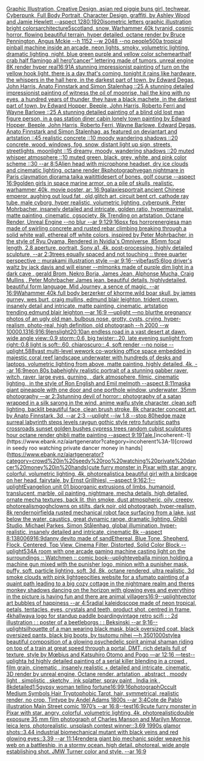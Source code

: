 [Graphic Illustration, Creative Design, asian red piggie buns girl, techwear, Cyberpunk, Full Body Portrait, Character Design, graffiti, by Ashley Wood and Jamie Hewlett --aspect 1280:1920](https://www.ebank.nz/aiartgenerator?category=Graphic%20Illustration%2C%20Creative%20Design%2C%20asian%20red%20piggie%20buns%20girl%2C%20techwear%2C%20Cyberpunk%2C%20Full%20Body%20Portrait%2C%20Character%20Design%2C%20graffiti%2C%20by%20Ashley%20Wood%20and%20Jamie%20Hewlett%20--aspect%201280%3A1920)[isometric letters graphic illustration bright colors](https://www.ebank.nz/aiartgenerator?category=isometric%20letters%20graphic%20illustration%20bright%20colors)[architecture](https://www.ebank.nz/aiartgenerator?category=architecture)[5](https://www.ebank.nz/aiartgenerator?category=5)[scotland, snow, Warhammer 40k tyranid, cosmic horror, flowing beautiful terrain, hyper detailed, octane render by Bruce Pennington, Angus Mckie --h 1152 --w 2048 --no people](https://www.ebank.nz/aiartgenerator?category=scotland%2C%20snow%2C%20Warhammer%2040k%20tyranid%2C%20cosmic%20horror%2C%20flowing%20beautiful%20terrain%2C%20hyper%20detailed%2C%20octane%20render%20by%20Bruce%20Pennington%2C%20Angus%20Mckie%20--h%201152%20--w%202048%20--no%20people)[500](https://www.ebank.nz/aiartgenerator?category=500)[a tropical pinball machine inside an arcade, neon lights, smoky, volumetric lighting, dramatic lighting, night, blue green purple and yellow color scheme](https://www.ebank.nz/aiartgenerator?category=a%20tropical%20pinball%20machine%20inside%20an%20arcade%2C%20neon%20lights%2C%20smoky%2C%20volumetric%20lighting%2C%20dramatic%20lighting%2C%20night%2C%20blue%20green%20purple%20and%20yellow%20color%20scheme)[art](https://www.ebank.nz/aiartgenerator?category=art)[half crab half flamingo all hero](https://www.ebank.nz/aiartgenerator?category=half%20crab%20half%20flamingo%20all%20hero)[“cancer” lettering made of tumors, unreal engine 8K render hyper real](https://www.ebank.nz/aiartgenerator?category=%E2%80%9Ccancer%E2%80%9D%20lettering%20made%20of%20tumors%2C%20unreal%20engine%208K%20render%20hyper%20real)[16:9](https://www.ebank.nz/aiartgenerator?category=16%3A9)[1](https://www.ebank.nz/aiartgenerator?category=1)[A stunning impressionist painting of turn on the yellow hook light, there is a day that's coming, tonight it rains like hardware, the whispers in the hall here, in the darkest part of town, by Edward Degas, John Harris, Anato Finnstark and Simon Stalenhag ::25 A stunning detailed impressionist painting of witness the oil of moonrise, hail the king with no eyes, a hundred years of thunder, they have a black machete, in the darkest part of town, by Edward Hopper, Beeple, John Harris, Roberto Ferri and Wayne Barlowe ::25 A stunning detailed painting of a blind old lost man figure person, in a gas station diner cabin lonely town painting by Edward Hopper, Beeple, John Harris, Roberto Ferri, Wayne Barlowe, Edward Degas, Anato Finnstark and Simon Stalenhag, as featured on deviantart and artstation ::45 realistic concrete ::10 moody wandering shadows ::20 concrete, wood, windows, fog, snow, distant light up sign, streets, streetlights, moonlight ::15 dreamy, moody, wandering shadows ::20 muted whisper atmosphere ::10 muted green, black, grey, white, and pink color scheme ::30 --ar 8:5](https://www.ebank.nz/aiartgenerator?category=A%20stunning%20impressionist%20painting%20of%20turn%20on%20the%20yellow%20hook%20light%2C%20there%20is%20a%20day%20that%27s%20coming%2C%20tonight%20it%20rains%20like%20hardware%2C%20the%20whispers%20in%20the%20hall%20here%2C%20in%20the%20darkest%20part%20of%20town%2C%20by%20Edward%20Degas%2C%20John%20Harris%2C%20Anato%20Finnstark%20and%20Simon%20Stalenhag%20%3A%3A25%20A%20stunning%20detailed%20impressionist%20painting%20of%20witness%20the%20oil%20of%20moonrise%2C%20hail%20the%20king%20with%20no%20eyes%2C%20a%20hundred%20years%20of%20thunder%2C%20they%20have%20a%20black%20machete%2C%20in%20the%20darkest%20part%20of%20town%2C%20by%20Edward%20Hopper%2C%20Beeple%2C%20John%20Harris%2C%20Roberto%20Ferri%20and%20Wayne%20Barlowe%20%3A%3A25%20A%20stunning%20detailed%20painting%20of%20a%20blind%20old%20lost%20man%20figure%20person%2C%20in%20a%20gas%20station%20diner%20cabin%20lonely%20town%20painting%20by%20Edward%20Hopper%2C%20Beeple%2C%20John%20Harris%2C%20Roberto%20Ferri%2C%20Wayne%20Barlowe%2C%20Edward%20Degas%2C%20Anato%20Finnstark%20and%20Simon%20Stalenhag%2C%20as%20featured%20on%20deviantart%20and%20artstation%20%3A%3A45%20realistic%20concrete%20%3A%3A10%20moody%20wandering%20shadows%20%3A%3A20%20concrete%2C%20wood%2C%20windows%2C%20fog%2C%20snow%2C%20distant%20light%20up%20sign%2C%20streets%2C%20streetlights%2C%20moonlight%20%3A%3A15%20dreamy%2C%20moody%2C%20wandering%20shadows%20%3A%3A20%20muted%20whisper%20atmosphere%20%3A%3A10%20muted%20green%2C%20black%2C%20grey%2C%20white%2C%20and%20pink%20color%20scheme%20%3A%3A30%20--ar%208%3A5)[Alien head with microphone headset, dry ice clouds and cinematic lighting, octane render 8k](https://www.ebank.nz/aiartgenerator?category=Alien%20head%20with%20microphone%20headset%2C%20dry%20ice%20clouds%20and%20cinematic%20lighting%2C%20octane%20render%208k)[photograph](https://www.ebank.nz/aiartgenerator?category=photograph)[vegan nightmare in Paris claymation diorama taika waititti](https://www.ebank.nz/aiartgenerator?category=vegan%20nightmare%20in%20Paris%20claymation%20diorama%20taika%20waititti)[desert of bones, golf course --aspect 16:9](https://www.ebank.nz/aiartgenerator?category=desert%20of%20bones%2C%20golf%20course%20--aspect%2016%3A9)[golden girls in space marine armor, on a pile of skulls, realistic, warhammer 40k, movie poster, ar: 16:9](https://www.ebank.nz/aiartgenerator?category=golden%20girls%20in%20space%20marine%20armor%2C%20on%20a%20pile%20of%20skulls%2C%20realistic%2C%20warhammer%2040k%2C%20movie%20poster%2C%20ar%3A%2016%3A9)[galaxies](https://www.ebank.nz/aiartgenerator?category=galaxies)[portrait,ancient Chinese emperor, aughing out loud,fat , old,glitch art, circuit bent crt, cathode ray tube, male cyborg, hyper realistic, volumetric lighting, cyberpunk, Peter Mohrbacher, insanely detailed and intricate, golden ratio, hypermaximalist, matte painting, cinematic, cgsociety, 8k Trending on artstation, Octane Render, Unreal Engine --no blur --ar 9:12](https://www.ebank.nz/aiartgenerator?category=portrait%2Cancient%20Chinese%20emperor%2C%20aughing%20out%20loud%2Cfat%20%2C%20old%2Cglitch%20art%2C%20circuit%20bent%20crt%2C%20cathode%20ray%20tube%2C%20male%20cyborg%2C%20hyper%20realistic%2C%20volumetric%20lighting%2C%20cyberpunk%2C%20Peter%20Mohrbacher%2C%20insanely%20detailed%20and%20intricate%2C%20golden%20ratio%2C%20hypermaximalist%2C%20matte%20painting%2C%20cinematic%2C%20cgsociety%2C%208k%20Trending%20on%20artstation%2C%20Octane%20Render%2C%20Unreal%20Engine%20--no%20blur%20--ar%209%3A12)[9:16](https://www.ebank.nz/aiartgenerator?category=9%3A16)[psx fps horror](https://www.ebank.nz/aiartgenerator?category=psx%20fps%20horror)[energies](https://www.ebank.nz/aiartgenerator?category=energies)[a man made of swirling concrete and rusted rebar climbing breaking through a solid white wall, ethereal off white colors, inspired by Peter Mohrbacher, in the style of Ryu Oyama, Rendered in Nvidia's Omniverse, 85mm focal length, 2.8 aperture, portrait, Sony a1, 4k, post-processing, highly detailed sculpture, --ar 2:3](https://www.ebank.nz/aiartgenerator?category=a%20man%20made%20of%20swirling%20concrete%20and%20rusted%20rebar%20climbing%20breaking%20through%20a%20solid%20white%20wall%2C%20ethereal%20off%20white%20colors%2C%20inspired%20by%20Peter%20Mohrbacher%2C%20in%20the%20style%20of%20Ryu%20Oyama%2C%20Rendered%20in%20Nvidia%27s%20Omniverse%2C%2085mm%20focal%20length%2C%202.8%20aperture%2C%20portrait%2C%20Sony%20a1%2C%204k%2C%20post-processing%2C%20highly%20detailed%20sculpture%2C%20--ar%202%3A3)[trees equally spaced and not touching :: three quarter perspective :: murakami illustration style —ar 9:16](https://www.ebank.nz/aiartgenerator?category=trees%20equally%20spaced%20and%20not%20touching%20%3A%3A%20three%20quarter%20perspective%20%3A%3A%20murakami%20illustration%20style%20%E2%80%94ar%209%3A16)[--vibefast](https://www.ebank.nz/aiartgenerator?category=--vibefast)[5:6](https://www.ebank.nz/aiartgenerator?category=5%3A6)[log driver's waltz by jack davis and will eisner --ml](https://www.ebank.nz/aiartgenerator?category=log%20driver%27s%20waltz%20by%20jack%20davis%20and%20will%20eisner%20--ml)[monks made of purple dim light in a dark cave , gerald Brom, Nekro Borja, James Jean, Alphonse Mucha, Craig Mullins , Peter Mohrbacher James jean, beautiful details, highlydetailed, beautiful form language, Mid Journey, a sence of magic, --ar 16:9](https://www.ebank.nz/aiartgenerator?category=monks%20made%20of%20purple%20dim%20light%20in%20a%20dark%20cave%20%2C%20gerald%20Brom%2C%20Nekro%20Borja%2C%20James%20Jean%2C%20Alphonse%20Mucha%2C%20Craig%20Mullins%20%2C%20Peter%20Mohrbacher%20James%20jean%2C%20beautiful%20details%2C%20highlydetailed%2C%20beautiful%20form%20language%2C%20Mid%20Journey%2C%20a%20sence%20of%20magic%2C%20--ar%2016%3A9)[Wahammer 40k,full body berzerker of khorme,wild boar skull, by james gurney, wes burt, craig mullins, edmund blair leighton, trident,crown, insanely detail and intricate, matte painting, cinematic, artstation trending,edmund blair leighton —ar 16:9 —uplight —no blur](https://www.ebank.nz/aiartgenerator?category=Wahammer%2040k%2Cfull%20body%20berzerker%20of%20khorme%2Cwild%20boar%20skull%2C%20by%20james%20gurney%2C%20wes%20burt%2C%20craig%20mullins%2C%20edmund%20blair%20leighton%2C%20trident%2Ccrown%2C%20insanely%20detail%20and%20intricate%2C%20matte%20painting%2C%20cinematic%2C%20artstation%20trending%2Cedmund%20blair%20leighton%20%E2%80%94ar%2016%3A9%20%E2%80%94uplight%20%E2%80%94no%20blur)[the pregnancy photos of an ugly old man, bulbous nose, grotty, cysts, crying, hyper-realism, photo-real, high definition, old photograph --h 2000 --w 1000](https://www.ebank.nz/aiartgenerator?category=the%20pregnancy%20photos%20of%20an%20ugly%20old%20man%2C%20bulbous%20nose%2C%20grotty%2C%20cysts%2C%20crying%2C%20hyper-realism%2C%20photo-real%2C%20high%20definition%2C%20old%20photograph%20--h%202000%20--w%201000)[0.13](https://www.ebank.nz/aiartgenerator?category=0.13)[16:9](https://www.ebank.nz/aiartgenerator?category=16%3A9)[16:9](https://www.ebank.nz/aiartgenerator?category=16%3A9)[lens](https://www.ebank.nz/aiartgenerator?category=lens)[light](https://www.ebank.nz/aiartgenerator?category=light)[20:10](https://www.ebank.nz/aiartgenerator?category=20%3A10)[an endless road in a vast desert at dawn, wide angle view::0.9 storm::0.6, big twister::.20, late evening sunlight from right::0.8 light is soft::.60, chiaroscuro::.4, soft render --no noise --uplight](https://www.ebank.nz/aiartgenerator?category=an%20endless%20road%20in%20a%20vast%20desert%20at%20dawn%2C%20wide%20angle%20view%3A%3A0.9%20storm%3A%3A0.6%2C%20big%20twister%3A%3A.20%2C%20late%20evening%20sunlight%20from%20right%3A%3A0.8%20light%20is%20soft%3A%3A.60%2C%20chiaroscuro%3A%3A.4%2C%20soft%20render%20--no%20noise%20--uplight)[.5](https://www.ebank.nz/aiartgenerator?category=.5)[88](https://www.ebank.nz/aiartgenerator?category=88)[vast multi-level wework co-working office space embedded in majestic coral reef landscape underwater with hundreds of desks and laptops, volumetric lighting from above, matte painting, highly detailed, 4k, --ar 16:9](https://www.ebank.nz/aiartgenerator?category=vast%20multi-level%20wework%20co-working%20office%20space%20embedded%20in%20majestic%20coral%20reef%20landscape%20underwater%20with%20hundreds%20of%20desks%20and%20laptops%2C%20volumetric%20lighting%20from%20above%2C%20matte%20painting%2C%20highly%20detailed%2C%204k%2C%20--ar%2016%3A9)[neon 80s babe](https://www.ebank.nz/aiartgenerator?category=neon%2080s%20babe)[highly realistic portrait of a stunning gabber raver, witch, raver, large eyes, gurning, , dark atmosphere, filmic, cinematic lighting,, in the style of Ron English and Emil melmoth  --aspect 8:11](https://www.ebank.nz/aiartgenerator?category=highly%20realistic%20portrait%20of%20a%20stunning%20gabber%20raver%2C%20witch%2C%20raver%2C%20large%20eyes%2C%20gurning%2C%20%2C%20dark%20atmosphere%2C%20filmic%2C%20cinematic%20lighting%2C%2C%20in%20the%20style%20of%20Ron%20English%20and%20Emil%20melmoth%20%20--aspect%208%3A11)[mask](https://www.ebank.nz/aiartgenerator?category=mask)[a giant pineapple with one door and one porthole window, underwater, 35mm photography —ar 2:3](https://www.ebank.nz/aiartgenerator?category=a%20giant%20pineapple%20with%20one%20door%20and%20one%20porthole%20window%2C%20underwater%2C%2035mm%20photography%20%E2%80%94ar%202%3A3)[stunning devil of horror:: photography of a satan wrapped in a silk sarong in the wind, anime waifu style character, clean soft lighting, backlit beautiful face, clean brush stroke, 8k character concept art, by Anato Finnstark, 3d, --ar 2:3 --uplight --iw 1.8 --stop 80](https://www.ebank.nz/aiartgenerator?category=stunning%20devil%20of%20horror%3A%3A%20photography%20of%20a%20satan%20wrapped%20in%20a%20silk%20sarong%20in%20the%20wind%2C%20anime%20waifu%20style%20character%2C%20clean%20soft%20lighting%2C%20backlit%20beautiful%20face%2C%20clean%20brush%20stroke%2C%208k%20character%20concept%20art%2C%20by%20Anato%20Finnstark%2C%203d%2C%20--ar%202%3A3%20--uplight%20--iw%201.8%20--stop%2080)[hedge maze surreal labyrinth steps levels raygun gothic style retro futuristic paths crossroads sunset golden bushes cypress trees random cubist sculptures hour octane render ghibli matte painting --aspect 9:19](https://www.ebank.nz/aiartgenerator?category=hedge%20maze%20surreal%20labyrinth%20steps%20levels%20raygun%20gothic%20style%20retro%20futuristic%20paths%20crossroads%20sunset%20golden%20bushes%20cypress%20trees%20random%20cubist%20sculptures%20hour%20octane%20render%20ghibli%20matte%20painting%20--aspect%209%3A19)[Tale.](https://www.ebank.nz/aiartgenerator?category=Tale.)[incoherent:-1](https://www.ebank.nz/aiartgenerator?category=incoherent%3A-1)[crowd in seedy roo watching private dancer money in hands](https://www.ebank.nz/aiartgenerator?category=crowd%20in%20seedy%20roo%20watching%20private%20dancer%20money%20in%20hands)[cute furry monster in Pixar with star, angry, colorful, volumetric lighting, 4k, photorealistic](https://www.ebank.nz/aiartgenerator?category=cute%20furry%20monster%20in%20Pixar%20with%20star%2C%20angry%2C%20colorful%2C%20volumetric%20lighting%2C%204k%2C%20photorealistic)[a beautiful girl with a birdcage on her head, fairytale, by Ernst Grillhiesl, —aspect 9:16](https://www.ebank.nz/aiartgenerator?category=a%20beautiful%20girl%20with%20a%20birdcage%20on%20her%20head%2C%20fairytale%2C%20by%20Ernst%20Grillhiesl%2C%20%E2%80%94aspect%209%3A16)[2:1](https://www.ebank.nz/aiartgenerator?category=2%3A1)[--uplight](https://www.ebank.nz/aiartgenerator?category=--uplight)[Evangelion unit 01  bioorganic extrusions of limbs, humanoid, translucent, marble, oil painting, nightmare, mecha details, high detailed, ornate mecha textures,  back lit, thin smoke, dust atmospheric, oily, creepy,  photorealism](https://www.ebank.nz/aiartgenerator?category=Evangelion%20unit%2001%20%20bioorganic%20extrusions%20of%20limbs%2C%20humanoid%2C%20translucent%2C%20marble%2C%20oil%20painting%2C%20nightmare%2C%20mecha%20details%2C%20high%20detailed%2C%20ornate%20mecha%20textures%2C%20%20back%20lit%2C%20thin%20smoke%2C%20dust%20atmospheric%2C%20oily%2C%20creepy%2C%20%20photorealism)[gogh](https://www.ebank.nz/aiartgenerator?category=gogh)[clowns on stilts, dark noir, old photograph, hyper-realism, 8k render](https://www.ebank.nz/aiartgenerator?category=clowns%20on%20stilts%2C%20dark%20noir%2C%20old%20photograph%2C%20hyper-realism%2C%208k%20render)[noir](https://www.ebank.nz/aiartgenerator?category=noir)[field](https://www.ebank.nz/aiartgenerator?category=field)[a rusted mechanical robot face surfacing from a lake, just below the water, caustics, great dynamic range, dramatic lighting, Ghibli Studio, Michael Parkes, Simon Stålenhag, global illumination, hyper-realistic, insanely detailed and intricate, cinematic 8k --aspect 8:13](https://www.ebank.nz/aiartgenerator?category=a%20rusted%20mechanical%20robot%20face%20surfacing%20from%20a%20lake%2C%20just%20below%20the%20water%2C%20caustics%2C%20great%20dynamic%20range%2C%20dramatic%20lighting%2C%20Ghibli%20Studio%2C%20Michael%20Parkes%2C%20Simon%20St%C3%A5lenhag%2C%20global%20illumination%2C%20hyper-realistic%2C%20insanely%20detailed%20and%20intricate%2C%20cinematic%208k%20--aspect%208%3A13)[800](https://www.ebank.nz/aiartgenerator?category=800)[69](https://www.ebank.nz/aiartgenerator?category=69)[16:9](https://www.ebank.nz/aiartgenerator?category=16%3A9)[danny devito made of sand](https://www.ebank.nz/aiartgenerator?category=danny%20devito%20made%20of%20sand)[Ethereal, Blue Tone, Shepherd, Flock, Centered, Top View, Cinema Filter, Distorted, Solid Color Block,](https://www.ebank.nz/aiartgenerator?category=Ethereal%2C%20Blue%20Tone%2C%20Shepherd%2C%20Flock%2C%20Centered%2C%20Top%20View%2C%20Cinema%20Filter%2C%20Distorted%2C%20Solid%20Color%20Block%2C)[--uplight](https://www.ebank.nz/aiartgenerator?category=--uplight)[534](https://www.ebank.nz/aiartgenerator?category=534)[A room with one arcade gaming machine casting light on the surroundings :: Watchmen :: comic book](https://www.ebank.nz/aiartgenerator?category=A%20room%20with%20one%20arcade%20gaming%20machine%20casting%20light%20on%20the%20surroundings%20%3A%3A%20Watchmen%20%3A%3A%20comic%20book)[--uplight](https://www.ebank.nz/aiartgenerator?category=--uplight)[eyeball](https://www.ebank.nz/aiartgenerator?category=eyeball)[a minion holding a machine gun mixed with the punisher logo, minion with a punisher mask, puffy, soft, particle lighting, soft, 3d, 8k, octane rendered, ultra realistic, 3d smoke clouds with pink light](https://www.ebank.nz/aiartgenerator?category=a%20minion%20holding%20a%20machine%20gun%20mixed%20with%20the%20punisher%20logo%2C%20minion%20with%20a%20punisher%20mask%2C%20puffy%2C%20soft%2C%20particle%20lighting%2C%20soft%2C%203d%2C%208k%2C%20octane%20rendered%2C%20ultra%20realistic%2C%203d%20smoke%20clouds%20with%20pink%20light)[geocities website for a sfumato painting of a quaint path leading to a big cozy cottage in the nightmare realm and theres monkey shadows dancing on the horizon with glowing eyes and everything in the picture is having fun and there are animal villagers](https://www.ebank.nz/aiartgenerator?category=geocities%20website%20for%20a%20sfumato%20painting%20of%20a%20quaint%20path%20leading%20to%20a%20big%20cozy%20cottage%20in%20the%20nightmare%20realm%20and%20theres%20monkey%20shadows%20dancing%20on%20the%20horizon%20with%20glowing%20eyes%20and%20everything%20in%20the%20picture%20is%20having%20fun%20and%20there%20are%20animal%20villagers)[16:9](https://www.ebank.nz/aiartgenerator?category=16%3A9)[--uplight](https://www.ebank.nz/aiartgenerator?category=--uplight)[vector art bubbles of happiness --ar 4:5](https://www.ebank.nz/aiartgenerator?category=vector%20art%20bubbles%20of%20happiness%20--ar%204%3A5)[radial kaleidoscope made of neon tropical, petals, tentacles, eyes, crystals and teeth, product shot, centred in frame, 4k](https://www.ebank.nz/aiartgenerator?category=radial%20kaleidoscope%20made%20of%20neon%20tropical%2C%20petals%2C%20tentacles%2C%20eyes%2C%20crystals%20and%20teeth%2C%20product%20shot%2C%20centred%20in%20frame%2C%204k)[hallway](https://www.ebank.nz/aiartgenerator?category=hallway)[a logo for standup paddle boarding](https://www.ebank.nz/aiartgenerator?category=a%20logo%20for%20standup%20paddle%20boarding)[vintage retro scifi : : 2d illustration : : poster of a beetleborgs : : Beksinski --ar 9:16](https://www.ebank.nz/aiartgenerator?category=vintage%20retro%20scifi%20%3A%20%3A%202d%20illustration%20%3A%20%3A%20poster%20of%20a%20beetleborgs%20%3A%20%3A%20Beksinski%20--ar%209%3A16)[--uplight](https://www.ebank.nz/aiartgenerator?category=--uplight)[silhouette of a man wearing black mask, black oversized coat, black oversized pants, black big boots, by tsutomu nihei —h 350](https://www.ebank.nz/aiartgenerator?category=silhouette%20of%20a%20man%20wearing%20black%20mask%2C%20black%20oversized%20coat%2C%20black%20oversized%20pants%2C%20black%20big%20boots%2C%20by%20tsutomu%20nihei%20%E2%80%94h%20350)[1000](https://www.ebank.nz/aiartgenerator?category=1000)[style](https://www.ebank.nz/aiartgenerator?category=style)[a beautiful composition of a glowing psychedelic spirit animal shaman riding on top of a train at great speed through a portal, DMT,  rich details full of texture, style by Mœbius and Katsuhiro Otomo and Pogo —ar 12:16 —test](https://www.ebank.nz/aiartgenerator?category=a%20beautiful%20composition%20of%20a%20glowing%20psychedelic%20spirit%20animal%20shaman%20riding%20on%20top%20of%20a%20train%20at%20great%20speed%20through%20a%20portal%2C%20DMT%2C%20%20rich%20details%20full%20of%20texture%2C%20style%20by%20M%C5%93bius%20and%20Katsuhiro%20Otomo%20and%20Pogo%20%E2%80%94ar%2012%3A16%20%E2%80%94test)[--uplight](https://www.ebank.nz/aiartgenerator?category=--uplight)[a hd highly detailed painting of a serial killer blending in a crowd  , film grain, cinematic , insanely realistic + detailed and intricate, cinematic, 3D render by unreal engine, Octane render, artstation , abstract , moody light , simplistic , sketchy , ink splatter, spray paint , India ink , 8k](https://www.ebank.nz/aiartgenerator?category=a%20hd%20highly%20detailed%20painting%20of%20a%20serial%20killer%20blending%20in%20a%20crowd%20%20%2C%20film%20grain%2C%20cinematic%20%2C%20insanely%20realistic%20%2B%20detailed%20and%20intricate%2C%20cinematic%2C%203D%20render%20by%20unreal%20engine%2C%20Octane%20render%2C%20artstation%20%2C%20abstract%20%2C%20moody%20light%20%2C%20simplistic%20%2C%20sketchy%20%2C%20ink%20splatter%2C%20spray%20paint%20%2C%20India%20ink%20%2C%208k)[detailed](https://www.ebank.nz/aiartgenerator?category=detailed)[1:5](https://www.ebank.nz/aiartgenerator?category=1%3A5)[gypsy woman telling fortune](https://www.ebank.nz/aiartgenerator?category=gypsy%20woman%20telling%20fortune)[16:9](https://www.ebank.nz/aiartgenerator?category=16%3A9)[9:16](https://www.ebank.nz/aiartgenerator?category=9%3A16)[photograph](https://www.ebank.nz/aiartgenerator?category=photograph)[Occult Medium Symbols Hair Tryptophobic Tarot, hair,  symmetrical, realistic render, no crop, Tintype by Andel Adams 1800s --ar 3:4](https://www.ebank.nz/aiartgenerator?category=Occult%20Medium%20Symbols%20Hair%20Tryptophobic%20Tarot%2C%20hair%2C%20%20symmetrical%2C%20realistic%20render%2C%20no%20crop%2C%20Tintype%20by%20Andel%20Adams%201800s%20--ar%203%3A4)[Cote de Pablo illustration Main Street comic 1970’s --ar 16:8](https://www.ebank.nz/aiartgenerator?category=Cote%20de%20Pablo%20illustration%20Main%20Street%20comic%201970%E2%80%99s%20--ar%2016%3A8)[--test](https://www.ebank.nz/aiartgenerator?category=--test)[16:9](https://www.ebank.nz/aiartgenerator?category=16%3A9)[cute furry monster in Pixar with star, angry, colorful, volumetric lighting, 4k, photorealistic](https://www.ebank.nz/aiartgenerator?category=cute%20furry%20monster%20in%20Pixar%20with%20star%2C%20angry%2C%20colorful%2C%20volumetric%20lighting%2C%204k%2C%20photorealistic)[double exposure 35 mm film photograph of Charles Manson and Marilyn Monroe, leica lens, photorealistic, unsplash contest winner::3.69 1990s glamor shots::3.44 industrial biomechanical mutant with black veins and red glowing eyes::3.39 --ar 11:14](https://www.ebank.nz/aiartgenerator?category=double%20exposure%2035%20mm%20film%20photograph%20of%20Charles%20Manson%20and%20Marilyn%20Monroe%2C%20leica%20lens%2C%20photorealistic%2C%20unsplash%20contest%20winner%3A%3A3.69%201990s%20glamor%20shots%3A%3A3.44%20industrial%20biomechanical%20mutant%20with%20black%20veins%20and%20red%20glowing%20eyes%3A%3A3.39%20--ar%2011%3A14)[render](https://www.ebank.nz/aiartgenerator?category=render)[a giant bio mechanic spider weave his web on a battleship, in a stormy ocean. high detail. photoreal. wide angle establishing shot. JMW Turner color and style. --ar 16:9](https://www.ebank.nz/aiartgenerator?category=a%20giant%20bio%20mechanic%20spider%20weave%20his%20web%20on%20a%20battleship%2C%20in%20a%20stormy%20ocean.%20high%20detail.%20photoreal.%20wide%20angle%20establishing%20shot.%20JMW%20Turner%20color%20and%20style.%20--ar%2016%3A9)